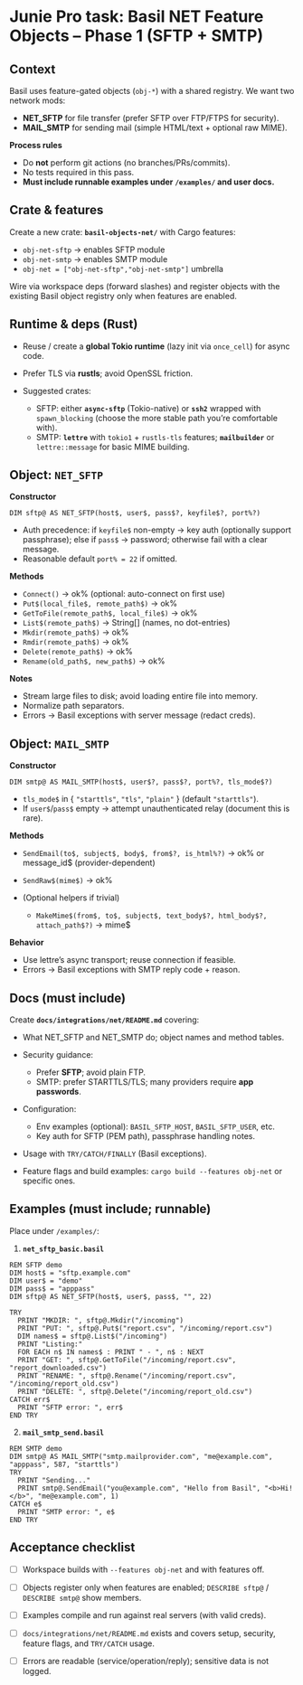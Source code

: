 # Junie Pro task: Basil **NET Feature Objects – Phase 1** (SFTP + SMTP)

## Context

Basil uses feature-gated objects (`obj-*`) with a shared registry. We want two network mods:

* **NET_SFTP** for file transfer (prefer SFTP over FTP/FTPS for security).
* **MAIL_SMTP** for sending mail (simple HTML/text + optional raw MIME).

**Process rules**

* Do **not** perform git actions (no branches/PRs/commits).
* No tests required in this pass.
* **Must include runnable examples under `/examples/` and user docs.**

## Crate & features

Create a new crate: **`basil-objects-net/`** with Cargo features:

* `obj-net-sftp` → enables SFTP module
* `obj-net-smtp` → enables SMTP module
* `obj-net = ["obj-net-sftp","obj-net-smtp"]` umbrella

Wire via workspace deps (forward slashes) and register objects with the existing Basil object registry only when features are enabled.

## Runtime & deps (Rust)

* Reuse / create a **global Tokio runtime** (lazy init via `once_cell`) for async code.
* Prefer TLS via **rustls**; avoid OpenSSL friction.
* Suggested crates:

    * SFTP: either **`async-sftp`** (Tokio-native) or **`ssh2`** wrapped with `spawn_blocking` (choose the more stable path you’re comfortable with).
    * SMTP: **`lettre`** with `tokio1` + `rustls-tls` features; **`mailbuilder`** or `lettre::message` for basic MIME building.

## Object: `NET_SFTP`

**Constructor**

```
DIM sftp@ AS NET_SFTP(host$, user$, pass$?, keyfile$?, port%?)
```

* Auth precedence: if `keyfile$` non-empty → key auth (optionally support passphrase); else if `pass$` → password; otherwise fail with a clear message.
* Reasonable default `port% = 22` if omitted.

**Methods**

* `Connect()` → ok% (optional: auto-connect on first use)
* `Put$(local_file$, remote_path$)` → ok%
* `GetToFile(remote_path$, local_file$)` → ok%
* `List$(remote_path$)` → String[] (names, no dot-entries)
* `Mkdir(remote_path$)` → ok%
* `Rmdir(remote_path$)` → ok%
* `Delete(remote_path$)` → ok%
* `Rename(old_path$, new_path$)` → ok%

**Notes**

* Stream large files to disk; avoid loading entire file into memory.
* Normalize path separators.
* Errors → Basil exceptions with server message (redact creds).

## Object: `MAIL_SMTP`

**Constructor**

```
DIM smtp@ AS MAIL_SMTP(host$, user$?, pass$?, port%?, tls_mode$?)
```

* `tls_mode$` in { `"starttls"`, `"tls"`, `"plain"` } (default `"starttls"`).
* If `user$`/`pass$` empty → attempt unauthenticated relay (document this is rare).

**Methods**

* `SendEmail(to$, subject$, body$, from$?, is_html%?)` → ok% or message_id$ (provider-dependent)
* `SendRaw$(mime$)` → ok%
* (Optional helpers if trivial)

    * `MakeMime$(from$, to$, subject$, text_body$?, html_body$?, attach_path$?)` → mime$

**Behavior**

* Use lettre’s async transport; reuse connection if feasible.
* Errors → Basil exceptions with SMTP reply code + reason.

## Docs (must include)

Create **`docs/integrations/net/README.md`** covering:

* What NET_SFTP and NET_SMTP do; object names and method tables.
* Security guidance:

    * Prefer **SFTP**; avoid plain FTP.
    * SMTP: prefer STARTTLS/TLS; many providers require **app passwords**.
* Configuration:

    * Env examples (optional): `BASIL_SFTP_HOST`, `BASIL_SFTP_USER`, etc.
    * Key auth for SFTP (PEM path), passphrase handling notes.
* Usage with `TRY/CATCH/FINALLY` (Basil exceptions).
* Feature flags and build examples:
  `cargo build --features obj-net` or specific ones.

## Examples (must include; runnable)

Place under `/examples/`:

1. **`net_sftp_basic.basil`**

```
REM SFTP demo
DIM host$ = "sftp.example.com"
DIM user$ = "demo"
DIM pass$ = "apppass"
DIM sftp@ AS NET_SFTP(host$, user$, pass$, "", 22)

TRY
  PRINT "MKDIR: ", sftp@.Mkdir("/incoming")
  PRINT "PUT: ", sftp@.Put$("report.csv", "/incoming/report.csv")
  DIM names$ = sftp@.List$("/incoming")
  PRINT "Listing:"
  FOR EACH n$ IN names$ : PRINT " - ", n$ : NEXT
  PRINT "GET: ", sftp@.GetToFile("/incoming/report.csv", "report_downloaded.csv")
  PRINT "RENAME: ", sftp@.Rename("/incoming/report.csv", "/incoming/report_old.csv")
  PRINT "DELETE: ", sftp@.Delete("/incoming/report_old.csv")
CATCH err$
  PRINT "SFTP error: ", err$
END TRY
```

2. **`mail_smtp_send.basil`**

```
REM SMTP demo
DIM smtp@ AS MAIL_SMTP("smtp.mailprovider.com", "me@example.com", "apppass", 587, "starttls")
TRY
  PRINT "Sending..."
  PRINT smtp@.SendEmail("you@example.com", "Hello from Basil", "<b>Hi!</b>", "me@example.com", 1)
CATCH e$
  PRINT "SMTP error: ", e$
END TRY
```

## Acceptance checklist

* [ ] Workspace builds with `--features obj-net` and with features off.
* [ ] Objects register only when features are enabled; `DESCRIBE sftp@` / `DESCRIBE smtp@` show members.
* [ ] Examples compile and run against real servers (with valid creds).
* [ ] `docs/integrations/net/README.md` exists and covers setup, security, feature flags, and `TRY/CATCH` usage.
* [ ] Errors are readable (service/operation/reply); sensitive data is not logged.

